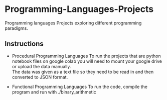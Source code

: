 # Programming-Languages-Projects
Programming languages Projects exploring different programming paradigms.

## Instructions
- Procedural Programming Languages
To run the projects that are python notebook files on google colab you will need to mount your google drive or upload the data manually.  
The data was given as a text file so they need to be read in and then converted to JSON format.

- Functional Programming Languages
To run the code, compile the program and run with ./binary_arithmetic

